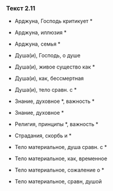 ### Текст 2.11

- Арджуна, Господь критикует *

- Арджуна, иллюзия *

- Арджуна, семья *

- Душа(и), Господь, о душе

- Душа(и), живое существо как *

- Душа(и), как, бессмертная

- Душа(и), тело сравн. с *

- Знание, духовное *, важность *

- Знание, духовное *

- Религия, принципы *, важность *

- Страдания, скорбь и *

- Тело материальное, душа сравн. с *

- Тело материальное, как, временное

- Тело материальное, сожаление о *

- Тело материальное, сравн, душой
	
